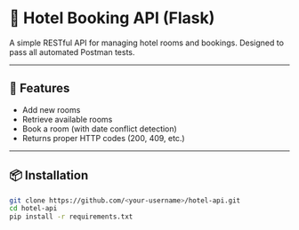 # 🏨 Hotel Booking API (Flask)

A simple RESTful API for managing hotel rooms and bookings.
Designed to pass all automated Postman tests.

---

## 🚀 Features
- Add new rooms
- Retrieve available rooms
- Book a room (with date conflict detection)
- Returns proper HTTP codes (200, 409, etc.)

---

## 📦 Installation

```bash
git clone https://github.com/<your-username>/hotel-api.git
cd hotel-api
pip install -r requirements.txt
